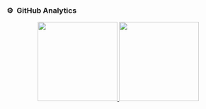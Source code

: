 ### ⚙️ &nbsp;GitHub Analytics

<p align="center">
  <a href="https://github.com/Kveggjeter">
    <img height="180em" src="https://github-readme-stats-eight-theta.vercel.app/api?username=Kveggjeter&show_icons=true&theme=algolia&include_all_commits=true&count_private=true"/>
  </a>
  <a href="https://github.com/Adityakanoi2001">
    <img height="180em" src="https://github-readme-stats-eight-theta.vercel.app/api/top-langs/?username=Kveggjeter&layout=compact&langs_count=8&theme=algolia"/>
  </a>
</p>
